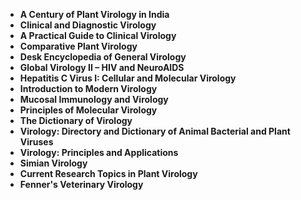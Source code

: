 <ul>
 <li><b><a target="_blank" href="https://github.com/manjunath5496/Virology-Books/blob/master/irv(1).pdf" style="text-decoration:none;">A Century of Plant Virology in India</a></b></li>
  
<li><b><a target="_blank" href="https://github.com/manjunath5496/Virology-Books/blob/master/irv(2).pdf" style="text-decoration:none;">Clinical and Diagnostic Virology </a></b></li>  
  
<li><b><a target="_blank" href="https://github.com/manjunath5496/Virology-Books/blob/master/irv(3).pdf" style="text-decoration:none;">A Practical Guide to Clinical Virology</a></b></li>
                               
 <li><b><a target="_blank" href="https://github.com/manjunath5496/Virology-Books/blob/master/irv(4).pdf" style="text-decoration:none;">Comparative Plant Virology</a></b></li>                              

 <li><b><a target="_blank" href="https://github.com/manjunath5496/Virology-Books/blob/master/irv(6).pdf" style="text-decoration:none;">Desk Encyclopedia of General Virology </a></b></li>
                <li><b><a target="_blank" href="https://github.com/manjunath5496/Virology-Books/blob/master/irv(7).pdf" style="text-decoration:none;">Global Virology II – HIV and NeuroAIDS</a></b></li>  
                
 <li><b><a target="_blank" href="https://github.com/manjunath5496/Virology-Books/blob/master/irv(8).pdf" style="text-decoration:none;">Hepatitis C Virus I: Cellular and Molecular Virology</a></b></li>                              
<li><b><a target="_blank" href="https://github.com/manjunath5496/Virology-Books/blob/master/irv(9).pdf" style="text-decoration:none;"> Introduction to Modern Virology </a></b></li>
 <li><b><a target="_blank" href="https://github.com/manjunath5496/Virology-Books/blob/master/irv(10).pdf" style="text-decoration:none;">Mucosal Immunology and Virology</a></b></li>
                <li><b><a target="_blank" href="https://github.com/manjunath5496/Virology-Books/blob/master/irv(11).pdf" style="text-decoration:none;">Principles of Molecular Virology  </a></b></li>                 
                
 <li><b><a target="_blank" href="https://github.com/manjunath5496/Virology-Books/blob/master/irv(12).pdf" style="text-decoration:none;">The Dictionary of Virology  </a></b></li>                
         
 <li><b><a target="_blank" href="https://github.com/manjunath5496/Virology-Books/blob/master/irv(13).pdf" style="text-decoration:none;"> Virology: Directory and Dictionary of Animal Bacterial and Plant Viruses</a></b></li>
                <li><b><a target="_blank" href="https://github.com/manjunath5496/Virology-Books/blob/master/irv(14).pdf" style="text-decoration:none;">Virology: Principles and Applications  </a></b></li>                 
                
 <li><b><a target="_blank" href="https://github.com/manjunath5496/Virology-Books/blob/master/irv(15).pdf" style="text-decoration:none;">Simian Virology </a></b></li>
 
  <li><b><a target="_blank" href="https://github.com/manjunath5496/Virology-Books/blob/master/irv(16).pdf" style="text-decoration:none;">Current Research Topics in Plant Virology </a></b></li>
 
   <li><b><a target="_blank" href="https://github.com/manjunath5496/Virology-Books/blob/master/irv(5).pdf" style="text-decoration:none;"> Fenner's Veterinary Virology</a></b></li>
 
 

 
 
</ul>

